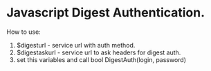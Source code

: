 # Javascript Digest Authentication.

How to use:
  1. $digesturl - service url with auth method.
  2. $digestaskurl - service url to ask headers for digest auth.
  3. set this variables and call bool DigestAuth(login, password) 
